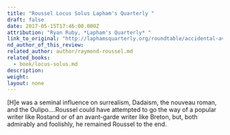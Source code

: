 ```yaml
---
title: "Roussel Locus Solus Lapham's Quarterly "
draft: false
date: 2017-05-15T17:46:00.000Z
attribution: "Ryan Ruby, *Lapham's Quarterly* "
link_to_original: "http://laphamsquarterly.org/roundtable/accidental-avant-gardist"
nd_author_of_this_review:
related_author: author/raymond-roussel.md
related_books:
  - book/locus-solus.md
description:
weight:
layout: none
---
```

[H]e was a seminal influence on surrealism, Dadaism, the nouveau roman, and the Oulipo....Roussel could have attempted to go the way of a popular writer like Rostand or of an avant-garde writer like Breton, but, both admirably and foolishly, he remained Roussel to the end.

